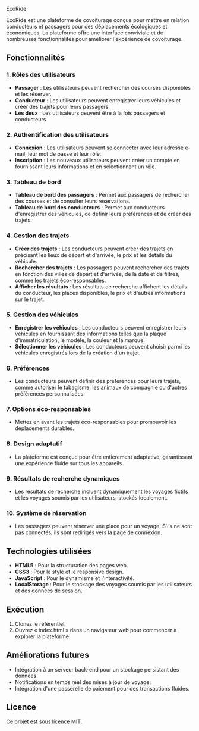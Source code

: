 EcoRide

EcoRide est une plateforme de covoiturage conçue pour mettre en relation conducteurs et passagers pour des déplacements écologiques et économiques. La plateforme offre une interface conviviale et de nombreuses fonctionnalités pour améliorer l'expérience de covoiturage.

## Fonctionnalités

### 1. Rôles des utilisateurs
- **Passager** : Les utilisateurs peuvent rechercher des courses disponibles et les réserver.
- **Conducteur** : Les utilisateurs peuvent enregistrer leurs véhicules et créer des trajets pour leurs passagers.
- **Les deux** : Les utilisateurs peuvent être à la fois passagers et conducteurs.

### 2. Authentification des utilisateurs
- **Connexion** : Les utilisateurs peuvent se connecter avec leur adresse e-mail, leur mot de passe et leur rôle.
- **Inscription** : Les nouveaux utilisateurs peuvent créer un compte en fournissant leurs informations et en sélectionnant un rôle.

### 3. Tableau de bord
- **Tableau de bord des passagers** : Permet aux passagers de rechercher des courses et de consulter leurs réservations.
- **Tableau de bord des conducteurs** : Permet aux conducteurs d'enregistrer des véhicules, de définir leurs préférences et de créer des trajets.

### 4. Gestion des trajets
- **Créer des trajets** : Les conducteurs peuvent créer des trajets en précisant les lieux de départ et d'arrivée, le prix et les détails du véhicule.
- **Rechercher des trajets** : Les passagers peuvent rechercher des trajets en fonction des villes de départ et d'arrivée, de la date et de filtres, comme les trajets éco-responsables.
- **Afficher les résultats** : Les résultats de recherche affichent les détails du conducteur, les places disponibles, le prix et d'autres informations sur le trajet.

### 5. Gestion des véhicules
- **Enregistrer les véhicules** : Les conducteurs peuvent enregistrer leurs véhicules en fournissant des informations telles que la plaque d'immatriculation, le modèle, la couleur et la marque.
- **Sélectionner les véhicules** : Les conducteurs peuvent choisir parmi les véhicules enregistrés lors de la création d'un trajet.

### 6. Préférences
- Les conducteurs peuvent définir des préférences pour leurs trajets, comme autoriser le tabagisme, les animaux de compagnie ou d'autres préférences personnalisées.

### 7. Options éco-responsables
- Mettez en avant les trajets éco-responsables pour promouvoir les déplacements durables.

### 8. Design adaptatif
- La plateforme est conçue pour être entièrement adaptative, garantissant une expérience fluide sur tous les appareils.

### 9. Résultats de recherche dynamiques
- Les résultats de recherche incluent dynamiquement les voyages fictifs et les voyages soumis par les utilisateurs, stockés localement.

### 10. Système de réservation
- Les passagers peuvent réserver une place pour un voyage. S'ils ne sont pas connectés, ils sont redirigés vers la page de connexion.

## Technologies utilisées
- **HTML5** : Pour la structuration des pages web.
- **CSS3** : Pour le style et le responsive design.
- **JavaScript** : Pour le dynamisme et l'interactivité.
- **LocalStorage** : Pour le stockage des voyages soumis par les utilisateurs et des données de session.

## Exécution
1. Clonez le référentiel.
2. Ouvrez « index.html » dans un navigateur web pour commencer à explorer la plateforme.

## Améliorations futures
- Intégration à un serveur back-end pour un stockage persistant des données.
- Notifications en temps réel des mises à jour de voyage.
- Intégration d'une passerelle de paiement pour des transactions fluides.

## Licence
Ce projet est sous licence MIT.
